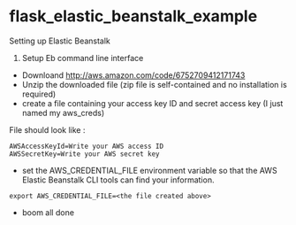 flask_elastic_beanstalk_example
===============

Setting up Elastic Beanstalk 

1) Setup Eb command line interface
* Downloand http://aws.amazon.com/code/6752709412171743
* Unzip the downloaded file (zip file is self-contained and no installation is required)
* create a file containing your access key ID and secret access key (I just named my aws_creds)

File should look like :
``` 
AWSAccessKeyId=Write your AWS access ID
AWSSecretKey=Write your AWS secret key
```

*  set the AWS_CREDENTIAL_FILE environment variable so that the AWS Elastic Beanstalk CLI tools can find your information.
 ``` 
 export AWS_CREDENTIAL_FILE=<the file created above>
 ``` 
 
* boom all done
